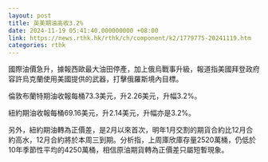 ```yaml
---
layout: post
title: 英美期油高收3.2%
date: 2024-11-19 05:41:40.000000000 +08:00
link: https://news.rthk.hk/rthk/ch/component/k2/1779775-20241119.htm
categories: rthk
---
```


國際油價急升，據報西歐最大油田停產，加上俄烏戰事升級，報道指美國拜登政府容許烏克蘭使用美國提供的武器，打擊俄羅斯境內目標。

倫敦布蘭特期油收報每桶73.3美元，升2.26美元，升幅3.2%。

紐約期油收報每桶69.16美元，升2.14美元，升幅亦是3.2%。

另外，紐約期油轉為正價差，是2月以來首次，明年1月交割的期貨合約比12月合約高水，12月合約將於本周三到期。分析指，上周庫欣庫存量2520萬桶，仍低於10年季節性平均的4250萬桶，相信原油期貨轉為正價差只屬短暫現象。
